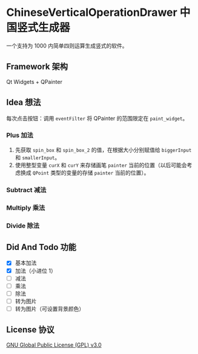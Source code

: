 # ChineseVerticalOperationDrawer 中国竖式生成器

一个支持为 1000 内简单四则运算生成竖式的软件。

## Framework 架构

Qt Widgets + QPainter

## Idea 想法

每次点击按钮：调用 `eventFilter` 将 QPainter 的范围限定在 `paint_widget`。

### Plus 加法

1. 先获取 `spin_box` 和 `spin_box_2` 的值，在根据大小分别赋值给 `biggerInput` 和 `smallerInput`。
2. 使用整型变量 `curX` 和 `curY` 来存储画笔 `painter` 当前的位置（以后可能会考虑换成 `QPoint` 类型的变量的存储 `painter` 当前的位置）。

### Subtract 减法

### Multiply 乘法

### Divide 除法

## Did And Todo 功能

- [x] 基本加法
- [x] 加法（小进位 1）
- [ ] 减法
- [ ] 乘法
- [ ] 除法
- [ ] 转为图片
- [ ] 转为图片（可设置背景颜色）

## License 协议

[GNU Global Public License (GPL) v3.0](LICENSE)

